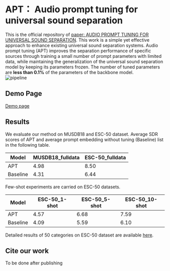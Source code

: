 # APT： Audio prompt tuning for universal sound separation
This is the official repository of [paper: AUDIO PROMPT TUNING FOR UNIVERSAL SOUND SEPARATION](). This work is a simple yet effective approach to enhance existing universal sound separation systems. Audio prompt tuning (APT) improves the separation performance of specific sources through training a small number of prompt parameters with limited data, while maintaining the generalization of the universal sound separation model by keeping its parameters frozen. The number of tuned parameters are **less than 0.1%** of the parameters of the backbone model. <br>
![pipeline](https://github.com/redrabbit94/APT-USS/assets/29458099/8058871c-3b3f-4f24-b8ad-1c6d7cbe2a32)

## Demo Page
[Demo page](https://redrabbit94.github.io/APT-USS.github.io/) 

## Results
We evaluate our method on MUSDB18 and ESC-50 dataset. Average SDR scores of APT and average prompt embedding without tuning (Baseline) list in the following table.

|  Model  |MUSDB18_fulldata|ESC-50_fulldata|
|  -----  |   -----    |    -----  |   
|   APT   |   4.98     |    8.50   | 
|Baseline |   4.31     |    6.44   |

Few-shot experiments are carried on ESC-50 datasets.

|  Model  |ESC-50_1-shot|ESC-50_5-shot|ESC-50_10-shot|
|  -----   |    -----    |    -----   |     -----  |
|   APT    |    4.57     |    6.68    |     7.59    |
|Baseline  |    4.09     |    5.59    |     6.10    |

Detailed results of 50 categories on ESC-50 dataset are available [here](https://github.com/redrabbit94/APT-USS/blob/main/Results-ESC50.csv).

## Cite our work
To be done after publishing
